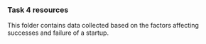 ### Task 4 resources

This folder contains data collected based on the factors affecting successes and failure of a startup.
